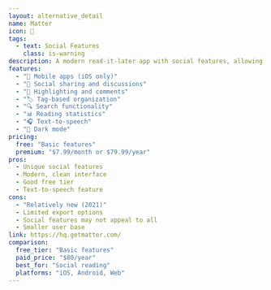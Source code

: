 ```yaml
---
layout: alternative_detail
name: Matter
icon: 🎯
tags:
  - text: Social Features
    class: is-warning
description: A modern read-it-later app with social features, allowing you to share articles and highlights with friends. Focuses on building reading communities and discussions around content.
features:
  - "📱 Mobile apps (iOS only)"
  - "👥 Social sharing and discussions"
  - "📝 Highlighting and comments"
  - "🏷️ Tag-based organization"
  - "🔍 Search functionality"
  - "📊 Reading statistics"
  - "🎧 Text-to-speech"
  - "🌙 Dark mode"
pricing:
  free: "Basic features"
  premium: "$7.99/month or $79.99/year"
pros:
  - Unique social features
  - Modern, clean interface
  - Good free tier
  - Text-to-speech feature
cons:
  - "Relatively new (2021)"
  - Limited export options
  - Social features may not appeal to all
  - Smaller user base
link: https://hq.getmatter.com/
comparison:
  free_tier: "Basic features"
  paid_price: "$80/year"
  best_for: "Social reading"
  platforms: "iOS, Android, Web"
---
```

